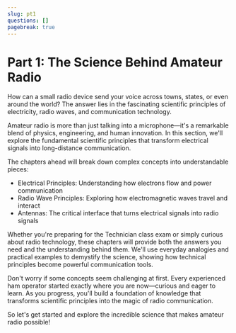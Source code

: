 ```yaml
---
slug: pt1
questions: []
pagebreak: true
---
```


# Part 1: The Science Behind Amateur Radio

How can a small radio device send your voice across towns, states, or even around the world? The answer lies in the fascinating scientific principles of electricity, radio waves, and communication technology. <span class="clear-footer"></span>

Amateur radio is more than just talking into a microphone—it's a remarkable blend of physics, engineering, and human innovation. In this section, we'll explore the fundamental scientific principles that transform electrical signals into long-distance communication.

The chapters ahead will break down complex concepts into understandable pieces:
- Electrical Principles: Understanding how electrons flow and power communication
- Radio Wave Principles: Exploring how electromagnetic waves travel and interact
- Antennas: The critical interface that turns electrical signals into radio signals

Whether you're preparing for the Technician class exam or simply curious about radio technology, these chapters will provide both the answers you need and the understanding behind them. We'll use everyday analogies and practical examples to demystify the science, showing how technical principles become powerful communication tools.

Don't worry if some concepts seem challenging at first. Every experienced ham operator started exactly where you are now—curious and eager to learn. As you progress, you'll build a foundation of knowledge that transforms scientific principles into the magic of radio communication.

So let's get started and explore the incredible science that makes amateur radio possible!
